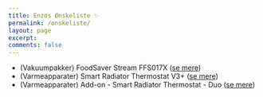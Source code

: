 ```yaml
---
title: Enzos Ønskeliste ✨
permalink: /onskeliste/
layout: page
excerpt: 
comments: false
---
```


- (Vakuumpakker) FoodSaver Stream FFS017X ([se mere](https://foodsaver.dk/products/ffs017x-vakuumeringssystem-af-rustfrit-stal-med-rullemagasin/))
- (Varmeapparater) Smart Radiator Thermostat V3+ ([se mere](https://www.tado.com/dk-en/smart-radiator-thermostat))
- (Varmeapparater) Add-on - Smart Radiator Thermostat - Duo ([se mere](https://www.tado.com/dk-en/add-ons))
